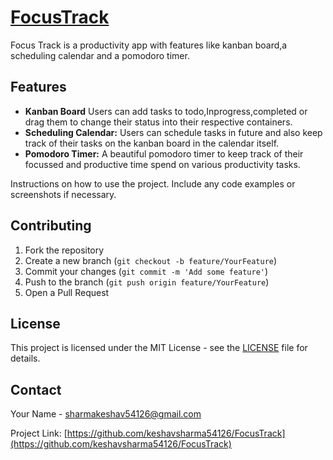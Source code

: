 # [FocusTrack](https://kanban-board-2ptr.vercel.app/)

Focus Track is a productivity  app  with features like kanban board,a scheduling calendar and a pomodoro timer.

## Features

- **Kanban Board** Users can add tasks to todo,Inprogress,completed or drag them to change their status into  their respective containers.
- **Scheduling Calendar:** Users can  schedule tasks in future and also keep track of their tasks on  the  kanban board in the  calendar itself.
- **Pomodoro Timer:** A beautiful pomodoro timer to keep track of  their focussed and productive time spend on  various productivity tasks.


Instructions on how to use the project. Include any code examples or screenshots if necessary.

## Contributing

1. Fork the repository
2. Create a new branch (`git checkout -b feature/YourFeature`)
3. Commit your changes (`git commit -m 'Add some feature'`)
4. Push to the branch (`git push origin feature/YourFeature`)
5. Open a Pull Request

## License

This project is licensed under the MIT License - see the [LICENSE](LICENSE) file for details.

## Contact

Your Name - [sharmakeshav54126@gmail.com](mailto:sharmakeshav54126@gmail.com)

Project Link: [https://github.com/keshavsharma54126/FocusTrack](https://github.com/keshavsharma54126/FocusTrack)
